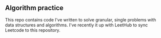 ## Algorithm practice

This repo contains code I've written to solve granular, single problems with data structures and algorithms.
I've recently it up with LeetHub to sync Leetcode to this repository.
